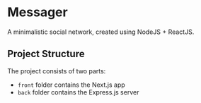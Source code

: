 # Messager
A minimalistic social network, created using NodeJS + ReactJS.

## Project Structure

The project consists of two parts:
- `front` folder contains the Next.js app
- `back` folder contains the Express.js server